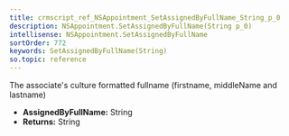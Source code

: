```yaml
---
title: crmscript_ref_NSAppointment_SetAssignedByFullName_String_p_0
description: NSAppointment.SetAssignedByFullName(String p_0)
intellisense: NSAppointment.SetAssignedByFullName
sortOrder: 772
keywords: SetAssignedByFullName(String)
so.topic: reference
---
```



The associate's culture formatted fullname (firstname, middleName and lastname)



* **AssignedByFullName:** String
* **Returns:** String


